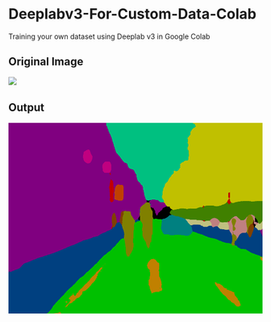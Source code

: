 # Deeplabv3-For-Custom-Data-Colab
Training your own dataset using Deeplab v3 in Google Colab







## Original Image




<img src="000003_image.png" >











## Output
<img src="000003_prediction.png">
